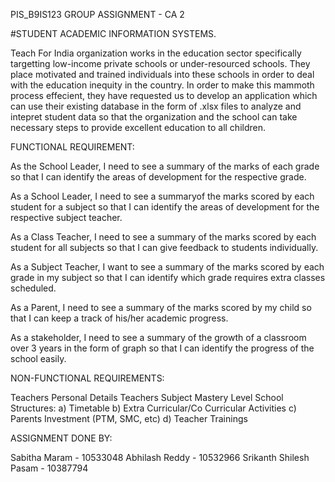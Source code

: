 PIS_B9IS123
GROUP ASSIGNMENT - CA 2

#STUDENT ACADEMIC INFORMATION SYSTEMS.

Teach For India organization works in the education sector specifically targetting low-income private schools or under-resourced schools. They place motivated and trained individuals into these schools in order to deal with the education inequity in the country. In order to make this mammoth process effecient, they have requested us to develop an application which can use their existing database in the form of .xlsx files to analyze and intepret student data so that the organization and the school can take necessary steps to provide excellent education to all children.


FUNCTIONAL REQUIREMENT:

As the School Leader, I need to see a summary of the marks of each grade so that I can identify the areas of development for the respective grade.

As a School Leader, I need to see a summaryof the marks scored by each student for a subject so that I can identify the areas of development for the respective subject teacher.

As a Class Teacher, I need to see a summary of the marks scored by each student for all subjects so that I can give feedback to students individually.

As a Subject Teacher, I want to see a summary of the marks scored by each grade in my subject so that I can identify which grade requires extra classes scheduled.

As a Parent, I need to see a summary of the marks scored by my child so that I can keep a track of his/her academic progress.

As a stakeholder, I need to see a summary of the growth of a classroom over 3 years in the form of graph so that I can identify the progress of the school easily.


NON-FUNCTIONAL REQUIREMENTS:

Teachers Personal Details
Teachers Subject Mastery Level
School Structures: a) Timetable b) Extra Curricular/Co Curricular Activities c) Parents Investment (PTM, SMC, etc) d) Teacher Trainings


ASSIGNMENT DONE BY:

Sabitha Maram - 10533048
Abhilash Reddy - 10532966
Srikanth Shilesh Pasam - 10387794
